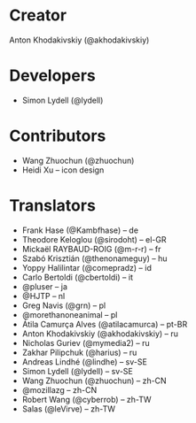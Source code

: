 # Creator
Anton Khodakivskiy (@akhodakivskiy)

# Developers
- Simon Lydell (@lydell)

# Contributors
- Wang Zhuochun (@zhuochun)
- Heidi Xu – icon design

# Translators
- Frank Hase (@Kambfhase) – de
- Theodore Keloglou (@sirodoht) – el-GR
- Mickaël RAYBAUD-ROIG (@m-r-r) – fr
- Szabó Krisztián (@thenonameguy) – hu
- Yoppy Halilintar (@comepradz) – id
- Carlo Bertoldi (@cbertoldi) – it
- @pluser – ja
- @HJTP – nl
- Greg Navis (@grn) – pl
- @morethanoneanimal – pl
- Átila Camurça Alves (@atilacamurca) – pt-BR
- Anton Khodakivskiy (@akhodakivskiy) – ru
- Nicholas Guriev (@mymedia2) – ru
- Zakhar Pilipchuk (@harius) – ru
- Andreas Lindhé (@lindhe) – sv-SE
- Simon Lydell (@lydell) – sv-SE
- Wang Zhuochun (@zhuochun) – zh-CN
- @mozillazg – zh-CN
- Robert Wang (@cyberrob) – zh-TW
- Salas (@leVirve) – zh-TW
